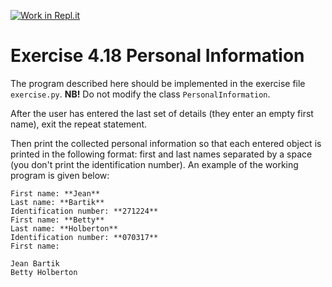 [![Work in Repl.it](https://classroom.github.com/assets/work-in-replit-14baed9a392b3a25080506f3b7b6d57f295ec2978f6f33ec97e36a161684cbe9.svg)](https://classroom.github.com/online_ide?assignment_repo_id=6775506&assignment_repo_type=AssignmentRepo)
# Exercise 4.18 Personal Information

The program described here should be implemented in the exercise file `exercise.py`. **NB!** Do not modify the class `PersonalInformation`.

After the user has entered the last set of details (they enter an empty first name), exit the repeat statement.

Then print the collected personal information so that each entered object is printed in the following format: first and last names separated by a space (you don't print the identification number). An example of the working program is given below:

```plaintext
First name: **Jean**
Last name: **Bartik**
Identification number: **271224**
First name: **Betty**
Last name: **Holberton**
Identification number: **070317**
First name:

Jean Bartik
Betty Holberton
```
